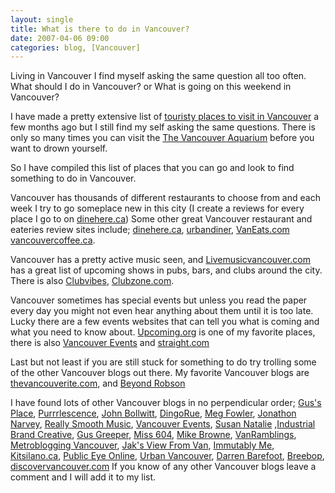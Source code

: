 ```yaml
---
layout: single
title: What is there to do in Vancouver?
date: 2007-04-06 09:00
categories: blog, [Vancouver]
---
```

Living in Vancouver I find myself asking the same question all too often.
What should I do in Vancouver? or What is going on this weekend in Vancouver?

I have made a pretty extensive list of <a href="/things-to-do-in-vancouver/">touristy places to visit in Vancouver</a> a few months ago but I still find my self asking the same questions. There is only so many times you can visit the <a href="http://www.vanaqua.org/home/">The Vancouver Aquarium</a> before you want to drown yourself.

So I have compiled this list of places that you can go and look to find something to do in Vancouver.

Vancouver has thousands of different restaurants to choose from and each week I try to go someplace new in this city (I create a reviews for every place I go to on <a href="http://www.dinehere.ca/profile.asp?u=3564">dinehere.ca</a>) Some other great Vancouver restaurant and eateries review sites include; <a href="http://www.dinehere.ca/">dinehere.ca</a>, <a href="http://www.urbandiner.inknoise.com/">urbandiner</a>, <a href="http://www.vaneats.com/">VanEats.com</a> <a href="http://www.vancouvercoffee.ca/">vancouvercoffee.ca</a>.

Vancouver has a pretty active music seen, and <a href="http://www.livemusicvancouver.com/">Livemusicvancouver.com</a> has a great list of upcoming shows in pubs, bars, and clubs around the city. There is also <a href="http://www.clubvibes.com/">Clubvibes</a>, <a href="http://www.clubzone.com/">Clubzone.com</a>.

Vancouver sometimes has special events but unless you read the paper every day you might not even hear anything about them until it is too late. Lucky there are a few events websites that can tell you what is coming and what you need to know about.  <a href="http://upcoming.org/metro/ca/bc/van/">Upcoming.org</a> is one of my favorite places, there is also <a href="http://www.vancouverevents.ca/" title="Last Updated: ">Vancouver Events</a> and <a href="http://www.straight.com/">straight.com</a>

Last but not least if you are still stuck for something to do try trolling some of the other Vancouver blogs out there.  My favorite Vancouver blogs are <a href="http://www.thevancouverite.com/">thevancouverite.com</a>, and <a href="http://www.beyondrobson.com/" title="Last Updated: ">Beyond  Robson</a>

I have found lots of other Vancouver blogs in no perpendicular order; <a href="http://gusf.blogspot.com/" title="Last Updated: ">Gus's  Place</a>, <a href="http://purrrlescence.blogspot.com/" title="Last Updated: ">Purrrlescence</a>, <a href="http://audihertz.net/blog/" title="Last Updated: ">John Bollwitt</a>, <a href="http://www.dingorue.com/" title="Last Updated: ">DingoRue</a>, <a href="http://www.megfowler.com/" title="Last Updated: ">Meg Fowler</a>, <a href="http://jnarvey.com/" title="Last Updated: ">Jonathon Narvey</a>, <a href="http://www.reallysmoothmusic.com/">Really Smooth  Music</a>, <a href="http://www.vancouverevents.ca/" title="Last Updated: ">Vancouver Events</a>, <a href="http://www.susannatalie.blogspot.com/" title="Last Updated: ">Susan  Natalie</a> ,<a href="http://blog.industrialbrand.com/" title="Last Updated: ">Industrial Brand Creative</a>, <a href="http://www.gusgreeper.com/" title="Last Updated: ">Gus Greeper</a>, <a href="http://www.miss604.com/" title="Last Updated: ">Miss 604</a>, <a href="http://blog.mikebrowne.com/" title="Last Updated: ">Mike Browne</a>, <a href="http://vanramblings.com/" title="Last Updated: ">VanRamblings</a>, <a href="http://vancouver.metblogs.com/" title="Last Updated: ">Metroblogging  Vancouver</a>, <a href="http://jakking.typepad.com/daily/" title="Last Updated: ">Jak's View From Van</a>, <a href="http://www.immutablyme.com/" title="Last Updated: ">Immutably Me</a>, <a href="http://kitsilano.typepad.com/" title="Last Updated: ">Kitsilano.ca</a>, <a href="http://www.publiceyeonline.com/" title="Last Updated: ">Public Eye  Online</a>, <a href="http://www.urbanvancouver.com/" title="Last Updated: ">Urban Vancouver</a>,  <a href="http://www.darrenbarefoot.com/" title="Last Updated: ">Darren Barefoot</a>, <a href="http://www.breebop.com/" title="Last Updated: ">Breebop</a>, <a href="http://www.discovervancouver.com">discovervancouver.com</a> If you know of any other Vancouver blogs leave a comment and I will add it to my list.
